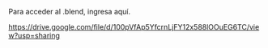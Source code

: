 Para acceder al .blend, ingresa aquí.

https://drive.google.com/file/d/100pVfAp5YfcrnLjFY12x588lOOuEG6TC/view?usp=sharing
